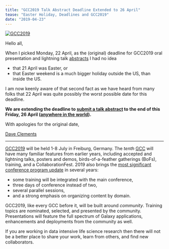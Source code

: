 ```yaml
---
title: "GCC2019 Talk Abstract Deadline Extended to 26 April"
tease: "Easter Holiday, Deadlines and GCC2019"
date: "2019-04-23"
---
```


[<img class="float-right" style="max-width: 300px" src="/events/gcc2019/gcc2019-logo-big.png" alt="GCC2019" />](/events/gcc2019/)

Hello all,

When I picked Monday, 22 April, as the (original) deadline for GCC2019 oral presentation and lightning talk [abstracts](/events/gcc2019/abstracts/) I had no idea

* that 21 April was Easter, or
* that Easter weekend is a much bigger holiday outside the US, than inside the US.

I am now keenly aware of that second fact as we have heard from many folks that 22 April was quite possibly the worst possible date for this deadline.

**We are extending the deadline to [submit a talk abstract](/events/gcc2019/abstracts/) to the end of this Friday, 26 April ([anywhere in the world](https://www.timeanddate.com/countdown/launch?iso=20190427T00&p0=3399&msg=GCC+Abstract+EXTENSION%21&font=cursive)).**

With apologies for the original date,

[Dave Clements](/people/dave-clements/)

----

[GCC2019](/events/gcc2019/) will be held 1-8 July in Freiburg, Germany.  The *tenth* [GCC](/gcc/) will have many familiar features from earlier years, including accepted and lightning talks, posters and demos, birds-of-a-feather gatherings (BoFs), training, and a CollaborationFest.  2019 also brings the [most significant conference program update](https://gcc2019.sched.com/) in several years:

* some training will be integrated with the main conference,
* three days of conference instead of two,
* several parallel sessions,
* and a strong emphasis on organizing content by domain.

GCC2019, like every GCC before it, will be built around *community*.  Training topics are nominated, selected, and presented by the community.  Presentations will  feature the full spectrum of Galaxy applications, enhancements and deployments from the community as well.

If you are working in data intensive life science research then there will not be a better place to share your work, learn from others, and find new collaborators.
